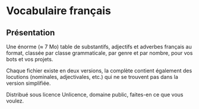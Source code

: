 # Vocabulaire français

## Présentation

Une énorme (≈ 7 Mo) table de substantifs, adjectifs et adverbes français au format, classée par classe grammaticale, par genre et par nombre, pour vos bots et vos projets.

Chaque fichier existe en deux versions, la complète contient également des locutions (nominales, adjectivales, etc.) qui ne se trouvent pas dans la version simplifiée.

Distribué sous licence Unlicence, domaine public, faites-en ce que vous voulez.

